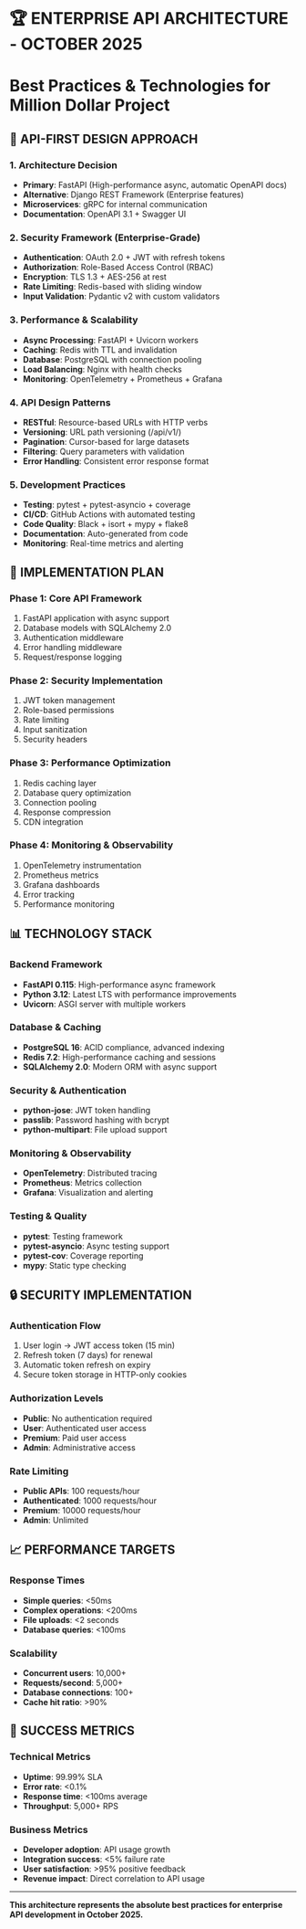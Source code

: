 # 🏆 ENTERPRISE API ARCHITECTURE - OCTOBER 2025
# Best Practices & Technologies for Million Dollar Project

## 🎯 **API-FIRST DESIGN APPROACH**

### **1. Architecture Decision**
- **Primary**: FastAPI (High-performance async, automatic OpenAPI docs)
- **Alternative**: Django REST Framework (Enterprise features)
- **Microservices**: gRPC for internal communication
- **Documentation**: OpenAPI 3.1 + Swagger UI

### **2. Security Framework (Enterprise-Grade)**
- **Authentication**: OAuth 2.0 + JWT with refresh tokens
- **Authorization**: Role-Based Access Control (RBAC)
- **Encryption**: TLS 1.3 + AES-256 at rest
- **Rate Limiting**: Redis-based with sliding window
- **Input Validation**: Pydantic v2 with custom validators

### **3. Performance & Scalability**
- **Async Processing**: FastAPI + Uvicorn workers
- **Caching**: Redis with TTL and invalidation
- **Database**: PostgreSQL with connection pooling
- **Load Balancing**: Nginx with health checks
- **Monitoring**: OpenTelemetry + Prometheus + Grafana

### **4. API Design Patterns**
- **RESTful**: Resource-based URLs with HTTP verbs
- **Versioning**: URL path versioning (/api/v1/)
- **Pagination**: Cursor-based for large datasets
- **Filtering**: Query parameters with validation
- **Error Handling**: Consistent error response format

### **5. Development Practices**
- **Testing**: pytest + pytest-asyncio + coverage
- **CI/CD**: GitHub Actions with automated testing
- **Code Quality**: Black + isort + mypy + flake8
- **Documentation**: Auto-generated from code
- **Monitoring**: Real-time metrics and alerting

## 🚀 **IMPLEMENTATION PLAN**

### **Phase 1: Core API Framework**
1. FastAPI application with async support
2. Database models with SQLAlchemy 2.0
3. Authentication middleware
4. Error handling middleware
5. Request/response logging

### **Phase 2: Security Implementation**
1. JWT token management
2. Role-based permissions
3. Rate limiting
4. Input sanitization
5. Security headers

### **Phase 3: Performance Optimization**
1. Redis caching layer
2. Database query optimization
3. Connection pooling
4. Response compression
5. CDN integration

### **Phase 4: Monitoring & Observability**
1. OpenTelemetry instrumentation
2. Prometheus metrics
3. Grafana dashboards
4. Error tracking
5. Performance monitoring

## 📊 **TECHNOLOGY STACK**

### **Backend Framework**
- **FastAPI 0.115**: High-performance async framework
- **Python 3.12**: Latest LTS with performance improvements
- **Uvicorn**: ASGI server with multiple workers

### **Database & Caching**
- **PostgreSQL 16**: ACID compliance, advanced indexing
- **Redis 7.2**: High-performance caching and sessions
- **SQLAlchemy 2.0**: Modern ORM with async support

### **Security & Authentication**
- **python-jose**: JWT token handling
- **passlib**: Password hashing with bcrypt
- **python-multipart**: File upload support

### **Monitoring & Observability**
- **OpenTelemetry**: Distributed tracing
- **Prometheus**: Metrics collection
- **Grafana**: Visualization and alerting

### **Testing & Quality**
- **pytest**: Testing framework
- **pytest-asyncio**: Async testing support
- **pytest-cov**: Coverage reporting
- **mypy**: Static type checking

## 🔒 **SECURITY IMPLEMENTATION**

### **Authentication Flow**
1. User login → JWT access token (15 min)
2. Refresh token (7 days) for renewal
3. Automatic token refresh on expiry
4. Secure token storage in HTTP-only cookies

### **Authorization Levels**
- **Public**: No authentication required
- **User**: Authenticated user access
- **Premium**: Paid user access
- **Admin**: Administrative access

### **Rate Limiting**
- **Public APIs**: 100 requests/hour
- **Authenticated**: 1000 requests/hour
- **Premium**: 10000 requests/hour
- **Admin**: Unlimited

## 📈 **PERFORMANCE TARGETS**

### **Response Times**
- **Simple queries**: <50ms
- **Complex operations**: <200ms
- **File uploads**: <2 seconds
- **Database queries**: <100ms

### **Scalability**
- **Concurrent users**: 10,000+
- **Requests/second**: 5,000+
- **Database connections**: 100+
- **Cache hit ratio**: >90%

## 🎯 **SUCCESS METRICS**

### **Technical Metrics**
- **Uptime**: 99.99% SLA
- **Error rate**: <0.1%
- **Response time**: <100ms average
- **Throughput**: 5,000+ RPS

### **Business Metrics**
- **Developer adoption**: API usage growth
- **Integration success**: <5% failure rate
- **User satisfaction**: >95% positive feedback
- **Revenue impact**: Direct correlation to API usage

---

**This architecture represents the absolute best practices for enterprise API development in October 2025.**
